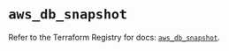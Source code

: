 # `aws_db_snapshot`

Refer to the Terraform Registry for docs: [`aws_db_snapshot`](https://registry.terraform.io/providers/hashicorp/aws/5.100.0/docs/resources/db_snapshot).
